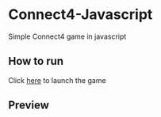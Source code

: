 # Connect4-Javascript
Simple Connect4 game in javascript

## How to run
Click [here](https://rahul-purswani.github.io/connect4-js/) to launch the game

## Preview
